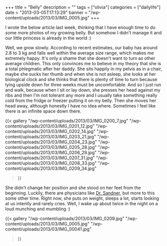 +++
title = "Belly"
description = ""
tags = ["olivia"]
categories = ["dailylife"]
date = "2013-03-05T17:13:29"
banner = "/wp-content/uploads/2013/03/IMG_0005.jpg"
+++

I wrote the below article last week, thinking that I have enough time to do some more photos of my growing belly. But somehow I didn't manage it and our little princess
is already in the world :)

Well, we grow slowly. According to recent estimates, our baby has around 2.8 to 3 kg and falls well
within the average size range, which makes me extremely happy. It's only a shame that she doesn't
want to turn as other average children. This only convinces me to believe in my theory that she is
a total phlegmatic after her daddy. She sits happily in my pelvis as in a chair, maybe she sucks
her thumb and when she is not asleep, she looks at her biological clock and she thinks that there
is plenty of time to turn because lying upside down for three weeks must be uncomfortable. And so I
just run and walk, because when I sit or lay down, she presses her head against my ribs and then
I'm not tolerant any more and I usually take something really cold from the fridge or freezer
putting it on my belly. Then she moves her head away, although honestly I have no idea where.
Sometimes I feel like there is an infinite space down there.

{{< gallery
    "/wp-content/uploads/2013/03/IMG_0200_7.jpg"
    "/wp-content/uploads/2013/03/IMG_0201_12.jpg"
    "/wp-content/uploads/2013/03/IMG_0202_14.jpg"
    "/wp-content/uploads/2013/03/IMG_0203_21.jpg"
    "/wp-content/uploads/2013/03/IMG_0204_23.jpg"
    "/wp-content/uploads/2013/03/IMG_0205_28.jpg"
    "/wp-content/uploads/2013/03/IMG_0206_29.jpg"
    "/wp-content/uploads/2013/03/IMG_0207_31.jpg"
    "/wp-content/uploads/2013/03/IMG_0208_33.jpg"
    "/wp-content/uploads/2013/03/IMG_0209_34.jpg"
>}}

She
didn't
change
her
position
and
she
stood
on
her
feet
from
the
beginning.
Luckily,
there
are
physicians
like
<a
title="Klinikum
Neuperlach"
href="http://www.klinikum-muenchen.de/kliniken-zentren/neuperlach/fachbereiche-kn/frauenklinik/team/" target="_blank">Dr. Sandner</a>, but more to this some other time. Right now, she puts on weight, sleeps a lot, starts looking at us intently and rarely cries. Well, I wake up about twice in the night on a loud munching and mumbling :)

{{< gallery
    "/wp-content/uploads/2013/03/IMG_0209.jpg"
    "/wp-content/uploads/2013/03/IMG_0005.jpg"
    "/wp-content/uploads/2013/03/IMG_00041.jpg"
>}}